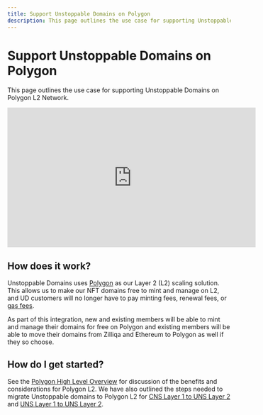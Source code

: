 ```yaml
---
title: Support Unstoppable Domains on Polygon
description: This page outlines the use case for supporting Unstoppable Domains on Polygon L2 Network.
---
```


# Support Unstoppable Domains on Polygon

This page outlines the use case for supporting Unstoppable Domains on Polygon L2 Network.

<iframe width="560" height="315" src="https://www.youtube.com/embed/5IVXzy2VBeY" title="YouTube video player" frameborder="0" allow="accelerometer; autoplay; clipboard-write; encrypted-media; gyroscope; picture-in-picture" allowfullscreen></iframe>

## How does it work?

Unstoppable Domains uses [Polygon](https://polygon.technology/) as our Layer 2 (L2) scaling solution. This allows us to make our NFT domains free to mint and manage on L2, and UD customers will no longer have to pay minting fees, renewal fees, or [gas fees](https://youtu.be/h3rP3Ptvka4).

As part of this integration, new and existing members will be able to mint and manage their domains for free on Polygon and existing members will be able to move their domains from Zilliqa and Ethereum to Polygon as well if they so choose.

## How do I get started?

See the [Polygon High Level Overview](../polygon/index.md) for discussion of the benefits and considerations for Polygon L2. We have also outlined the  steps needed to migrate Unstoppable domains to Polygon L2 for [CNS Layer 1 to UNS Layer 2](../polygon/cns1-to-uns2.md) and [UNS Layer 1 to UNS Layer 2](../polygon/uns1-to-uns2.md).
